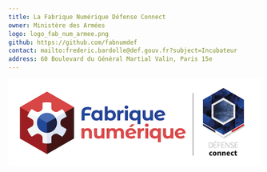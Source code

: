 ```yaml
---
title: La Fabrique Numérique Défense Connect
owner: Ministère des Armées
logo: logo_fab_num_armee.png
github: https://github.com/fabnumdef
contact: mailto:frederic.bardolle@def.gouv.fr?subject=Incubateur
address: 60 Boulevard du Général Martial Valin, Paris 15e
---
```


<img src="https://github.com/fabnumdef/resources/raw/master/logo_fabnum_medium.png" alt="Logo de la Fabrique numérique Défense Connect" title="Fabrique numérique Défense Connect">
